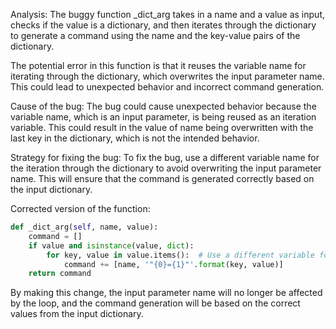 Analysis:
The buggy function _dict_arg takes in a name and a value as input, checks if the value is a dictionary, and then iterates through the dictionary to generate a command using the name and the key-value pairs of the dictionary.

The potential error in this function is that it reuses the variable name for iterating through the dictionary, which overwrites the input parameter name. This could lead to unexpected behavior and incorrect command generation.

Cause of the bug:
The bug could cause unexpected behavior because the variable name, which is an input parameter, is being reused as an iteration variable. This could result in the value of name being overwritten with the last key in the dictionary, which is not the intended behavior.

Strategy for fixing the bug:
To fix the bug, use a different variable name for the iteration through the dictionary to avoid overwriting the input parameter name. This will ensure that the command is generated correctly based on the input dictionary.

Corrected version of the function:
```python
def _dict_arg(self, name, value):
    command = []
    if value and isinstance(value, dict):
        for key, value in value.items():  # Use a different variable for iteration
            command += [name, '"{0}={1}"'.format(key, value)]
    return command
```

By making this change, the input parameter name will no longer be affected by the loop, and the command generation will be based on the correct values from the input dictionary.